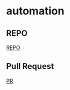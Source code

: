 # automation

## REPO
[REPO](https://github.com/issasalman/automation)

## Pull Request
[PR](https://github.com/issasalman/automation/pull/1)
